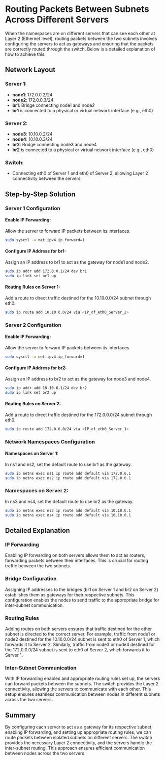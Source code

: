 # Routing Packets Between Subnets Across Different Servers

When the namespaces are on different servers that can see each other at Layer 2 (Ethernet level), routing packets between the two subnets involves configuring the servers to act as gateways and ensuring that the packets are correctly routed through the switch. Below is a detailed explanation of how to achieve this:

## Network Layout

### Server 1:
- **node1**: 172.0.0.2/24
- **node2**: 172.0.0.3/24
- **br1**: Bridge connecting node1 and node2
- **br1** is connected to a physical or virtual network interface (e.g., eth0)

### Server 2:
- **node3**: 10.10.0.2/24
- **node4**: 10.10.0.3/24
- **br2**: Bridge connecting node3 and node4
- **br2** is connected to a physical or virtual network interface (e.g., eth0)

### Switch:
- Connecting eth0 of Server 1 and eth0 of Server 2, allowing Layer 2 connectivity between the servers.

## Step-by-Step Solution

### Server 1 Configuration

#### Enable IP Forwarding:
Allow the server to forward IP packets between its interfaces.
```bash
sudo sysctl -w net.ipv4.ip_forward=1
```
#### Configure IP Address for br1:
Assign an IP address to br1 to act as the gateway for node1 and node2.

```bash
sudo ip addr add 172.0.0.1/24 dev br1
sudo ip link set br1 up
```
#### Routing Rules on Server 1:
Add a route to direct traffic destined for the 10.10.0.0/24 subnet through eth0.

```bash
sudo ip route add 10.10.0.0/24 via <IP_of_eth0_Server_2>
```
### Server 2 Configuration

#### Enable IP Forwarding:
Allow the server to forward IP packets between its interfaces.

```bash
sudo sysctl -w net.ipv4.ip_forward=1
```
#### Configure IP Address for br2:
Assign an IP address to br2 to act as the gateway for node3 and node4.

```bash
sudo ip addr add 10.10.0.1/24 dev br2
sudo ip link set br2 up
```
#### Routing Rules on Server 2:
Add a route to direct traffic destined for the 172.0.0.0/24 subnet through eth0.

```bash
sudo ip route add 172.0.0.0/24 via <IP_of_eth0_Server_1>
```
### Network Namespaces Configuration

#### Namespaces on Server 1:
In ns1 and ns2, set the default route to use br1 as the gateway.

```bash
sudo ip netns exec ns1 ip route add default via 172.0.0.1
sudo ip netns exec ns2 ip route add default via 172.0.0.1
```
### Namespaces on Server 2:
In ns3 and ns4, set the default route to use br2 as the gateway.

```bash
sudo ip netns exec ns3 ip route add default via 10.10.0.1
sudo ip netns exec ns4 ip route add default via 10.10.0.1
```

## Detailed Explanation
### IP Forwarding
Enabling IP forwarding on both servers allows them to act as routers, forwarding packets between their interfaces. This is crucial for routing traffic between the two subnets.

### Bridge Configuration
Assigning IP addresses to the bridges (br1 on Server 1 and br2 on Server 2) establishes them as gateways for their respective subnets. This configuration enables the nodes to send traffic to the appropriate bridge for inter-subnet communication.

### Routing Rules
Adding routes on both servers ensures that traffic destined for the other subnet is directed to the correct server. For example, traffic from node1 or node2 destined for the 10.10.0.0/24 subnet is sent to eth0 of Server 1, which forwards it to Server 2. Similarly, traffic from node3 or node4 destined for the 172.0.0.0/24 subnet is sent to eth0 of Server 2, which forwards it to Server 1.

### Inter-Subnet Communication
With IP forwarding enabled and appropriate routing rules set up, the servers can forward packets between the subnets. The switch provides the Layer 2 connectivity, allowing the servers to communicate with each other. This setup ensures seamless communication between nodes in different subnets across the two servers.

## Summary
By configuring each server to act as a gateway for its respective subnet, enabling IP forwarding, and setting up appropriate routing rules, we can route packets between isolated subnets on different servers. The switch provides the necessary Layer 2 connectivity, and the servers handle the inter-subnet routing. This approach ensures efficient communication between nodes across the two servers.
